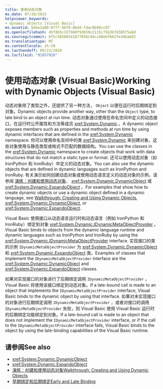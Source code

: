 ```yaml
---
title: 使用动态对象
ms.date: 07/20/2015
helpviewer_keywords:
- dynamic objects [Visual Basic]
ms.assetid: bdee2a00-07ff-46f9-86dd-fdac9b99cc97
ms.openlocfilehash: 45f8b5c327d40f93b59c2115c75b3b7d385f5a8d
ms.sourcegitcommit: bf5c5850654187705bc94cc40ebfb62fe346ab02
ms.translationtype: MT
ms.contentlocale: zh-CN
ms.lasthandoff: 09/23/2020
ms.locfileid: "91057918"
---
```

# <a name="working-with-dynamic-objects-visual-basic"></a><span data-ttu-id="c62f2-102">使用动态对象 (Visual Basic)</span><span class="sxs-lookup"><span data-stu-id="c62f2-102">Working with Dynamic Objects (Visual Basic)</span></span>

<span data-ttu-id="c62f2-103">动态对象除了类型之外，还提供了另一种方法， `Object` 以便在运行时后期绑定到对象。</span><span class="sxs-lookup"><span data-stu-id="c62f2-103">Dynamic objects provide another way, other than the `Object` type, to late bind to an object at run time.</span></span> <span data-ttu-id="c62f2-104">动态对象通过使用在命名空间中定义的动态接口，在运行时公开属性和方法等成员 <xref:System.Dynamic> 。</span><span class="sxs-lookup"><span data-stu-id="c62f2-104">A dynamic object exposes members such as properties and methods at run time by using dynamic interfaces that are defined in the <xref:System.Dynamic> namespace.</span></span> <span data-ttu-id="c62f2-105">你可以使用命名空间中的类 <xref:System.Dynamic> 来创建对象，这些对象使用与静态类型或格式不匹配的数据结构。</span><span class="sxs-lookup"><span data-stu-id="c62f2-105">You can use the classes in the <xref:System.Dynamic> namespace to create objects that work with data structures that do not match a static type or format.</span></span> <span data-ttu-id="c62f2-106">还可以使用动态对象（如 IronPython 和 IronRuby）中定义的动态对象。</span><span class="sxs-lookup"><span data-stu-id="c62f2-106">You can also use the dynamic objects that are defined in dynamic languages such as IronPython and IronRuby.</span></span> <span data-ttu-id="c62f2-107">有关演示如何创建动态对象或使用动态语言定义的动态对象的示例，请参阅 [演练：创建和使用动态对象](../../../../csharp/programming-guide/types/walkthrough-creating-and-using-dynamic-objects.md)、 <xref:System.Dynamic.DynamicObject> 或 <xref:System.Dynamic.ExpandoObject> 。</span><span class="sxs-lookup"><span data-stu-id="c62f2-107">For examples that show how to create dynamic objects or use a dynamic object defined in a dynamic language, see [Walkthrough: Creating and Using Dynamic Objects](../../../../csharp/programming-guide/types/walkthrough-creating-and-using-dynamic-objects.md), <xref:System.Dynamic.DynamicObject>, or <xref:System.Dynamic.ExpandoObject>.</span></span>  
  
 <span data-ttu-id="c62f2-108">Visual Basic 使用接口从动态语言运行时和动态语言（例如 IronPython 和 IronRuby）绑定到对象 <xref:System.Dynamic.IDynamicMetaObjectProvider> 。</span><span class="sxs-lookup"><span data-stu-id="c62f2-108">Visual Basic binds to objects from the dynamic language runtime and dynamic languages such as IronPython and IronRuby by using the <xref:System.Dynamic.IDynamicMetaObjectProvider> interface.</span></span> <span data-ttu-id="c62f2-109">实现接口的类的示例 `IDynamicMetaObjectProvider` 为 <xref:System.Dynamic.DynamicObject> 和 <xref:System.Dynamic.ExpandoObject> 类。</span><span class="sxs-lookup"><span data-stu-id="c62f2-109">Examples of classes that implement the `IDynamicMetaObjectProvider` interface are the <xref:System.Dynamic.DynamicObject> and <xref:System.Dynamic.ExpandoObject> classes.</span></span>  
  
 <span data-ttu-id="c62f2-110">如果对实现接口的对象进行了后期绑定调用 `IDynamicMetaObjectProvider` ，Visual Basic 将使用该接口绑定到动态对象。</span><span class="sxs-lookup"><span data-stu-id="c62f2-110">If a late-bound call is made to an object that implements the `IDynamicMetaObjectProvider` interface, Visual Basic binds to the dynamic object by using that interface.</span></span> <span data-ttu-id="c62f2-111">如果对未实现接口的对象进行后期绑定调用 `IDynamicMetaObjectProvider` ，或者对接口的调用 `IDynamicMetaObjectProvider` 失败，则 Visual Basic 使用 Visual Basic 运行时的后期绑定功能绑定到对象。</span><span class="sxs-lookup"><span data-stu-id="c62f2-111">If a late-bound call is made to an object that does not implement the `IDynamicMetaObjectProvider` interface, or if the call to the `IDynamicMetaObjectProvider` interface fails, Visual Basic binds to the object by using the late-binding capabilities of the Visual Basic runtime.</span></span>  
  
## <a name="see-also"></a><span data-ttu-id="c62f2-112">请参阅</span><span class="sxs-lookup"><span data-stu-id="c62f2-112">See also</span></span>

- <xref:System.Dynamic.DynamicObject>
- <xref:System.Dynamic.ExpandoObject>
- [<span data-ttu-id="c62f2-113">演练：创建和使用动态对象</span><span class="sxs-lookup"><span data-stu-id="c62f2-113">Walkthrough: Creating and Using Dynamic Objects</span></span>](../../../../csharp/programming-guide/types/walkthrough-creating-and-using-dynamic-objects.md)
- [<span data-ttu-id="c62f2-114">早期绑定和后期绑定</span><span class="sxs-lookup"><span data-stu-id="c62f2-114">Early and Late Binding</span></span>](index.md)
